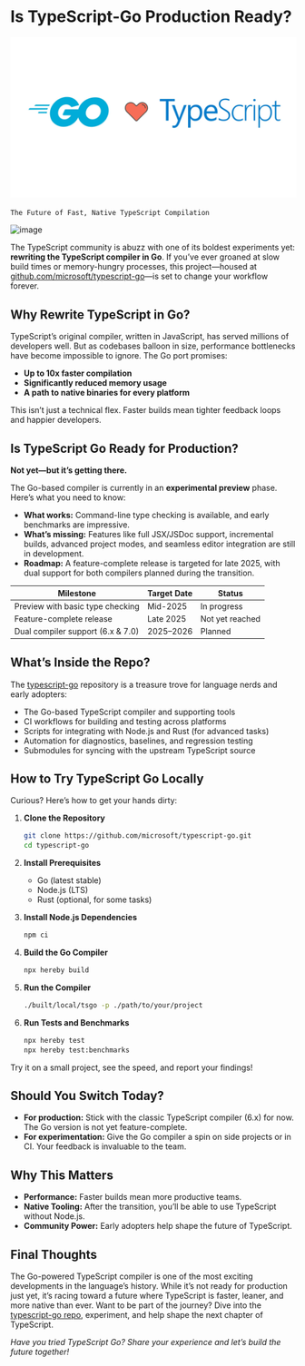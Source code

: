 # Is TypeScript-Go Production Ready? 

![alt text](image.png)

`The Future of Fast, Native TypeScript Compilation`

![image](https://github.com/user-attachments/assets/aaced2d4-b94e-430d-a7c8-9dedca10b85a)


The TypeScript community is abuzz with one of its boldest experiments yet: **rewriting the TypeScript compiler in Go**. If you’ve ever groaned at slow build times or memory-hungry processes, this project—housed at [github.com/microsoft/typescript-go](https://github.com/microsoft/typescript-go)—is set to change your workflow forever.

## Why Rewrite TypeScript in Go?

TypeScript’s original compiler, written in JavaScript, has served millions of developers well. But as codebases balloon in size, performance bottlenecks have become impossible to ignore. The Go port promises:

- **Up to 10x faster compilation**
- **Significantly reduced memory usage**
- **A path to native binaries for every platform**

This isn’t just a technical flex. Faster builds mean tighter feedback loops and happier developers.

## Is TypeScript Go Ready for Production?

**Not yet—but it’s getting there.**

The Go-based compiler is currently in an **experimental preview** phase. Here’s what you need to know:

- **What works:** Command-line type checking is available, and early benchmarks are impressive.
- **What’s missing:** Features like full JSX/JSDoc support, incremental builds, advanced project modes, and seamless editor integration are still in development.
- **Roadmap:** A feature-complete release is targeted for late 2025, with dual support for both compilers planned during the transition.

| Milestone                         | Target Date      | Status          |
|------------------------------------|------------------|-----------------|
| Preview with basic type checking   | Mid-2025         | In progress     |
| Feature-complete release           | Late 2025        | Not yet reached |
| Dual compiler support (6.x & 7.0)  | 2025–2026        | Planned         |

## What’s Inside the Repo?

The [typescript-go](https://github.com/microsoft/typescript-go) repository is a treasure trove for language nerds and early adopters:

- The Go-based TypeScript compiler and supporting tools
- CI workflows for building and testing across platforms
- Scripts for integrating with Node.js and Rust (for advanced tasks)
- Automation for diagnostics, baselines, and regression testing
- Submodules for syncing with the upstream TypeScript source

## How to Try TypeScript Go Locally

Curious? Here’s how to get your hands dirty:

1. **Clone the Repository**
   ```bash
   git clone https://github.com/microsoft/typescript-go.git
   cd typescript-go
   ```

2. **Install Prerequisites**
   - Go (latest stable)
   - Node.js (LTS)
   - Rust (optional, for some tasks)

3. **Install Node.js Dependencies**
   ```bash
   npm ci
   ```

4. **Build the Go Compiler**
   ```bash
   npx hereby build
   ```

5. **Run the Compiler**
   ```bash
   ./built/local/tsgo -p ./path/to/your/project
   ```

6. **Run Tests and Benchmarks**
   ```bash
   npx hereby test
   npx hereby test:benchmarks
   ```

Try it on a small project, see the speed, and report your findings!

## Should You Switch Today?

- **For production:** Stick with the classic TypeScript compiler (6.x) for now. The Go version is not yet feature-complete.
- **For experimentation:** Give the Go compiler a spin on side projects or in CI. Your feedback is invaluable to the team.

## Why This Matters

- **Performance:** Faster builds mean more productive teams.
- **Native Tooling:** After the transition, you’ll be able to use TypeScript without Node.js.
- **Community Power:** Early adopters help shape the future of TypeScript.

## Final Thoughts

The Go-powered TypeScript compiler is one of the most exciting developments in the language’s history. While it’s not ready for production just yet, it’s racing toward a future where TypeScript is faster, leaner, and more native than ever. Want to be part of the journey? Dive into the [typescript-go repo](https://github.com/microsoft/typescript-go), experiment, and help shape the next chapter of TypeScript.

*Have you tried TypeScript Go? Share your experience and let’s build the future together!*
